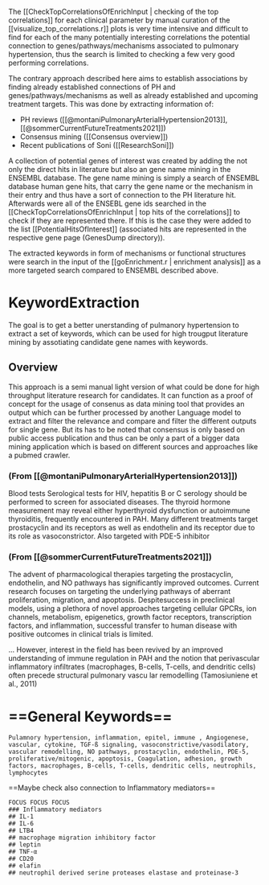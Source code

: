 The [[CheckTopCorrelationsOfEnrichInput | checking of the top correlations]]  for each clinical parameter by manual curation of the [[visualize_top_correlations.r]] plots is very time intensive and difficult to find for each of the many potentially interesting correlations the potential connection to genes/pathways/mechanisms associated to pulmonary hypertension, thus the search is limited to checking a few very good performing correlations.

The contrary approach described here aims to establish associations by finding already established connections  of PH and genes/pathways/mechanisms as well as already established and upcoming treatment targets. This was done by extracting information of:

* PH reviews ([[@montaniPulmonaryArterialHypertension2013]], [[@sommerCurrentFutureTreatments2021]])
* Consensus mining ([[Consensus overview]])
* Recent publications of Soni ([[ResearchSoni]])

A collection of potential genes of interest was created by adding the not only the direct hits in literature but also an gene name mining in the ENSEMBL database. The gene name mining is simply a search of ENSEMBL database human gene hits, that carry the gene name or the mechanism in their entry and thus have a sort of connection to the PH literature hit.
Afterwards were all of the ENSEBL gene ids searched in the [[CheckTopCorrelationsOfEnrichInput | top hits of the correlations]] to check if they are represented there. If this is the case they were added to the list [[PotentialHitsOfInterest]] (associated hits are represented in the respective gene page (GenesDump directory)).

The extracted keywords in form of mechanisms or functional structures were search in the input of the [[goEnrichment.r | enrichment analysis]] as a more targeted search compared to ENSEMBL described above.
# KeywordExtraction
The goal is to get a better unerstanding of pulmanory hypertension to extract a set of keywords, which can be used for high trougput literature mining by assotiating candidate gene names with keywords.
## Overview
This approach is a semi manual light version of what could be done for high throughput literature research for candidates. It can function as a proof of concept for the usage of consenus as data mining tool that provides an output which can be further processed by another Language model to extract and filter the relevance and compare and filter the different outputs for single gene. 
But its has to be noted that consensus is only based on public access publication and thus can be only a part of a bigger data mining application which is based on different sources and approaches like a pubmed crawler.

### (From [[@montaniPulmonaryArterialHypertension2013]])
Blood tests Serological tests for HIV, hepatitis B or C serology should be performed to screen for associated diseases. The thyroid hormone measurement may reveal either hyperthyroid dysfunction or autoimmune thyroiditis, frequently encountered in PAH.
Many different treatments target prostacyclin and its receptors as well as endothelin and its receptor due to its role as vasoconstrictor. Also targeted with PDE-5 inhibitor
### (From [[@sommerCurrentFutureTreatments2021]])
The advent of pharmacological therapies targeting the prostacyclin, endothelin, and NO pathways has significantly improved outcomes.
Current research focuses  on targeting the underlying pathways of aberrant proliferation, migration, and apoptosis. Despitesuccess in preclinical models, using a plethora of novel approaches targeting cellular GPCRs,  ion channels, metabolism, epigenetics, growth factor receptors, transcription factors, and inflammation, successful transfer to human disease with positive outcomes  in clinical trials is limited.

... However, interest in the field has been revived by an improved understanding of immune regulation in PAH and the notion that perivascular inflammatory infiltrates (macrophages, B-cells, T-cells, and dendritic cells) often precede structural pulmonary vascu lar remodelling (Tamosiuniene et al., 2011)

# ==General Keywords==
```
Pulamnory hypertension, inflammation, epitel, immune , Angiogenese, vascular, cytokine, TGF-ß signaling, vasoconstrictive/vasodilatory, vascular remodelling, NO pathways, prostacyclin, endothelin, PDE-5, proliferative/mitogenic, apoptosis, Coagulation, adhesion, growth factors, macrophages, B-cells, T-cells, dendritic cells, neutrophils, lymphocytes
```

==Maybe check also connection to Inflammatory mediators==
```
FOCUS FOCUS FOCUS
### Inflammatory mediators
## IL-1
## IL-6 
## LTB4
## macrophage migration inhibitory factor
## leptin
## TNF-α
## CD20
## elafin
## neutrophil derived serine proteases elastase and proteinase-3
```